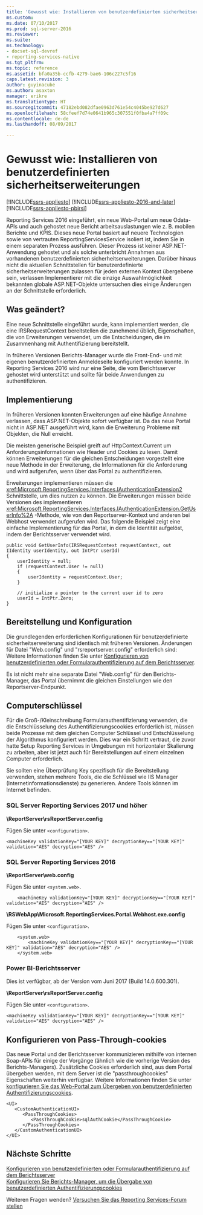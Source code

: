```yaml
---
title: 'Gewusst wie: Installieren von benutzerdefinierten sicherheitserweiterungen | Microsoft Docs'
ms.custom: 
ms.date: 07/10/2017
ms.prod: sql-server-2016
ms.reviewer: 
ms.suite: 
ms.technology:
- docset-sql-devref
- reporting-services-native
ms.tgt_pltfrm: 
ms.topic: reference
ms.assetid: bfa0a35b-ccfb-4279-bae6-106c227c5f16
caps.latest.revision: 3
author: guyinacube
ms.author: asaxton
manager: erikre
ms.translationtype: HT
ms.sourcegitcommit: 47182ebd082dfae0963d761e54c4045be927d627
ms.openlocfilehash: 58cfeef7d74e0641b965c307551f0fba4a7ff09c
ms.contentlocale: de-de
ms.lasthandoff: 08/09/2017

---
```


# <a name="how-to-install-custom-security-extensions"></a>Gewusst wie: Installieren von benutzerdefinierten sicherheitserweiterungen

[!INCLUDE[ssrs-appliesto](../../../includes/ssrs-appliesto.md)] [!INCLUDE[ssrs-appliesto-2016-and-later](../../../includes/ssrs-appliesto-2016-and-later.md)] [!INCLUDE[ssrs-appliesto-pbirsi](../../../includes/ssrs-appliesto-pbirs.md)]

Reporting Services 2016 eingeführt, ein neue Web-Portal um neue Odata-APIs und auch gehostet neue Bericht arbeitsauslastungen wie z. B. mobilen Berichte und KPIS. Dieses neue Portal basiert auf neuere Technologien sowie von vertrauten ReportingServicesService isoliert ist, indem Sie in einem separaten Prozess ausführen. Dieser Prozess ist keiner ASP.NET-Anwendung gehostet und als solche unterbricht Annahmen aus vorhandenen benutzerdefinierten sicherheitserweiterungen. Darüber hinaus nicht die aktuellen Schnittstellen für benutzerdefinierte sicherheitserweiterungen zulassen für jeden externen Kontext übergebene sein, verlassen Implementierer mit die einzige Auswahlmöglichkeit bekannten globale ASP.NET-Objekte untersuchen dies einige Änderungen an der Schnittstelle erforderlich.

## <a name="what-changed"></a>Was geändert?

Eine neue Schnittstelle eingeführt wurde, kann implementiert werden, die eine IRSRequestContext bereitstellen die zunehmend üblich, Eigenschaften, die von Erweiterungen verwendet, um die Entscheidungen, die im Zusammenhang mit Authentifizierung bereitstellt.

In früheren Versionen Berichts-Manager wurde die Front-End- und mit eigenen benutzerdefinierten Anmeldeseite konfiguriert werden konnte. In Reporting Services 2016 wird nur eine Seite, die vom Berichtsserver gehostet wird unterstützt und sollte für beide Anwendungen zu authentifizieren.

## <a name="implementation"></a>Implementierung

In früheren Versionen konnten Erweiterungen auf eine häufige Annahme verlassen, dass ASP.NET-Objekte sofort verfügbar ist. Da das neue Portal nicht in ASP.NET ausgeführt wird, kann die Erweiterung Probleme mit Objekten, die Null erreicht.

Die meisten generische Beispiel greift auf HttpContext.Current um Anforderungsinformationen wie Header und Cookies zu lesen. Damit können Erweiterungen für die gleichen Entscheidungen vorgestellt eine neue Methode in der Erweiterung, die Informationen für die Anforderung und wird aufgerufen, wenn über das Portal zu authentifizieren. 

Erweiterungen implementieren müssen die <xref:Microsoft.ReportingServices.Interfaces.IAuthenticationExtension2> Schnittstelle, um dies nutzen zu können. Die Erweiterungen müssen beide Versionen des implementieren <xref:Microsoft.ReportingServices.Interfaces.IAuthenticationExtension.GetUserInfo%2A> -Methode, wie von den Reportserver-Kontext und anderen bei Webhost verwendet aufgerufen wird. Das folgende Beispiel zeigt eine einfache Implementierung für das Portal, in dem die Identität aufgelöst, indem der Berichtsserver verwendet wird.

``` 
public void GetUserInfo(IRSRequestContext requestContext, out IIdentity userIdentity, out IntPtr userId)
{
    userIdentity = null;
    if (requestContext.User != null)
    {
        userIdentity = requestContext.User;
    }

    // initialize a pointer to the current user id to zero
    userId = IntPtr.Zero;
}
```

## <a name="deployment-and-configuration"></a>Bereitstellung und Konfiguration

Die grundlegenden erforderlichen Konfigurationen für benutzerdefinierte sicherheitserweiterung sind identisch mit früheren Versionen. Änderungen für Datei "Web.config" und "rsreportserver.config" erforderlich sind: Weitere Informationen finden Sie unter [Konfigurieren von benutzerdefinierten oder Formularauthentifizierung auf dem Berichtsserver](../../../reporting-services/security/configure-custom-or-forms-authentication-on-the-report-server.md).

Es ist nicht mehr eine separate Datei "Web.config" für den Berichts-Manager, das Portal übernimmt die gleichen Einstellungen wie den Reportserver-Endpunkt.

## <a name="machine-keys"></a>Computerschlüssel

Für die Groß-/Kleinschreibung Formularauthentifizierung verwenden, die die Entschlüsselung des Authentifizierungscookies erforderlich ist, müssen beide Prozesse mit dem gleichen Computer Schlüssel und Entschlüsselung der Algorithmus konfiguriert werden. Dies war ein Schritt vertraut, die zuvor hatte Setup Reporting Services in Umgebungen mit horizontaler Skalierung zu arbeiten, aber ist jetzt auch für Bereitstellungen auf einem einzelnen Computer erforderlich.

Sie sollten eine Überprüfung Key spezifisch für die Bereitstellung verwenden, stehen mehrere Tools, die die Schlüssel wie IIS Manager (Internetinformationsdienste) zu generieren. Andere Tools können im Internet befinden.

### <a name="sql-server-reporting-services-2017-and-later"></a>SQL Server Reporting Services 2017 und höher

**\ReportServer\rsReportServer.config**

Fügen Sie unter `<configuration>`.

```
<machineKey validationKey="[YOUR KEY]" decryptionKey=="[YOUR KEY]" validation="AES" decryption="AES" />
```

### <a name="sql-server-reporting-services-2016"></a>SQL Server Reporting Services 2016

**\ReportServer\web.config**

Fügen Sie unter `<system.web>`.
    
```
    <machineKey validationKey="[YOUR KEY]" decryptionKey=="[YOUR KEY]" validation="AES" decryption="AES" />
```

**\RSWebApp\Microsoft.ReportingServices.Portal.Webhost.exe.config**

Fügen Sie unter `<configuration>`.

```
    <system.web>
        <machineKey validationKey=="[YOUR KEY]" decryptionKey=="[YOUR KEY]" validation="AES" decryption="AES" />
    </system.web>
```

### <a name="power-bi-report-server"></a>Power BI-Berichtsserver

Dies ist verfügbar, ab der Version vom Juni 2017 (Build 14.0.600.301).

**\ReportServer\rsReportServer.config**

Fügen Sie unter `<configuration>`.

```
<machineKey validationKey="[YOUR KEY]" decryptionKey=="[YOUR KEY]" validation="AES" decryption="AES" />
```

## <a name="configure-passthrough-cookies"></a>Konfigurieren von Pass-Through-cookies

Das neue Portal und der Berichtsserver kommunizieren mithilfe von internen Soap-APIs für einige der Vorgänge (ähnlich wie die vorherige Version des Berichts-Managers). Zusätzliche Cookies erforderlich sind, aus dem Portal übergeben werden, mit dem Server ist die "passthroughcookies" Eigenschaften weiterhin verfügbar. Weitere Informationen finden Sie unter [konfigurieren Sie das Web-Portal zum Übergeben von benutzerdefinierten Authentifizierungscookies](../../../reporting-services/security/configure-the-web-portal-to-pass-custom-authentication-cookies.md).

```
<UI>
   <CustomAuthenticationUI>
      <PassThroughCookies>
         <PassThroughCookie>sqlAuthCookie</PassThroughCookie>
      </PassThroughCookies>
   </CustomAuthenticationUI>
</UI>
```

## <a name="next-steps"></a>Nächste Schritte

[Konfigurieren von benutzerdefinierten oder Formularauthentifizierung auf dem Berichtsserver](../../../reporting-services/security/configure-custom-or-forms-authentication-on-the-report-server.md)  
[Konfigurieren Sie Berichts-Manager, um die Übergabe von benutzerdefinierten Authentifizierungscookies](https://msdn.microsoft.com/library/ms345241(v=sql.120).aspx)

Weiteren Fragen wenden? [Versuchen Sie das Reporting Services-Forum stellen](http://go.microsoft.com/fwlink/?LinkId=620231)
